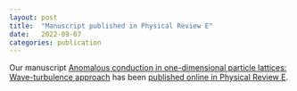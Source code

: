 ```yaml
---
layout: post
title:  "Manuscript published in Physical Review E"
date:   2022-09-07
categories: publication
---
```


Our manuscript [Anomalous conduction in one-dimensional particle lattices: Wave-turbulence approach](/research/assets/papers/PhysRevE.106.034110.pdf) has been [published online in Physical Review E](https://doi.org/10.1103/PhysRevE.106.034110).

